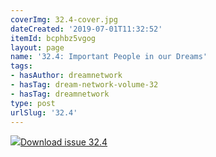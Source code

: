 ```yaml
---
coverImg: 32.4-cover.jpg
dateCreated: '2019-07-01T11:32:52'
itemId: bcphbz5vgog
layout: page
name: '32.4: Important People in our Dreams'
tags:
- hasAuthor: dreamnetwork
- hasTag: dream-network-volume-32
- hasTag: dreamnetwork
type: post
urlSlug: '32.4'
---
```

<img class="card-journal-img" src="../images/32.4-rect.jpg"/><a href="../files/pdfs/Volume_32/32.4_important_people_in_dreams.pdf" download="">Download issue 32.4</a>